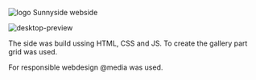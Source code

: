 ![logo](https://user-images.githubusercontent.com/62251596/204361695-92211047-8d8e-4f79-bb77-6282efc74312.svg)
Sunnyside webside

![desktop-preview](https://user-images.githubusercontent.com/62251596/204361189-7c4d2dae-f391-4b41-9576-5acab6096dc8.jpg)


The side was build ussing HTML, CSS and JS. 
To create the gallery part grid was used.

For responsible webdesign @media was used.
